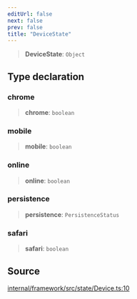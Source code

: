```yaml
---
editUrl: false
next: false
prev: false
title: "DeviceState"
---
```


> **DeviceState**: `Object`

## Type declaration

### chrome

> **chrome**: `boolean`

### mobile

> **mobile**: `boolean`

### online

> **online**: `boolean`

### persistence

> **persistence**: `PersistenceStatus`

### safari

> **safari**: `boolean`

## Source

[internal/framework/src/state/Device.ts:10](https://github.com/nodenogg-in/alpha-p2p/blob/d78065f/internal/framework/src/state/Device.ts#L10)
